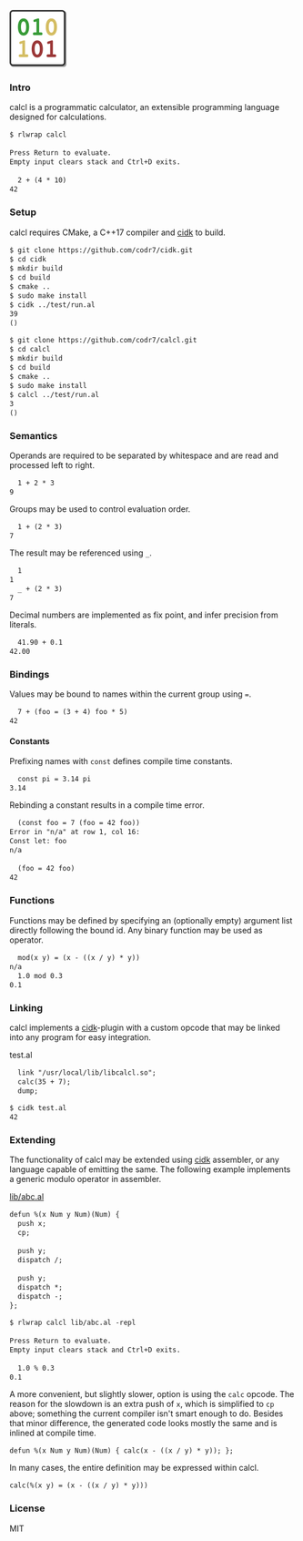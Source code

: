 ![Logo](logo.png)

### Intro
calcl is a programmatic calculator, an extensible programming language designed for calculations.

```
$ rlwrap calcl

Press Return to evaluate.
Empty input clears stack and Ctrl+D exits.

  2 + (4 * 10)
42
```

### Setup
calcl requires CMake, a C++17 compiler and [cidk](https://github.com/codr7/cidk) to build.

```
$ git clone https://github.com/codr7/cidk.git
$ cd cidk
$ mkdir build
$ cd build
$ cmake ..
$ sudo make install
$ cidk ../test/run.al
39
()
```

```
$ git clone https://github.com/codr7/calcl.git
$ cd calcl
$ mkdir build
$ cd build
$ cmake ..
$ sudo make install
$ calcl ../test/run.al
3
()
```

### Semantics
Operands are required to be separated by whitespace and are read and processed left to right.

```
  1 + 2 * 3
9
```

Groups may be used to control evaluation order.

```
  1 + (2 * 3)
7
```

The result may be referenced using `_`.

```
  1
1
  _ + (2 * 3)
7
```

Decimal numbers are implemented as fix point, and infer precision from literals.

```
  41.90 + 0.1
42.00
```


### Bindings
Values may be bound to names within the current group using `=`.

```
  7 + (foo = (3 + 4) foo * 5)
42
```

#### Constants
Prefixing names with `const` defines compile time constants.

```
  const pi = 3.14 pi
3.14
```

Rebinding a constant results in a compile time error.

```
  (const foo = 7 (foo = 42 foo))
Error in "n/a" at row 1, col 16:
Const let: foo
n/a

  (foo = 42 foo)
42
```

### Functions
Functions may be defined by specifying an (optionally empty) argument list directly following the bound id. Any binary function may be used as operator.

```
  mod(x y) = (x - ((x / y) * y))
n/a
  1.0 mod 0.3
0.1
```

### Linking
calcl implements a [cidk](https://github.com/codr7/cidk)-plugin with a custom opcode that may be linked into any program for easy integration. 

test.al
```
  link "/usr/local/lib/libcalcl.so";
  calc(35 + 7);
  dump;
```

```
$ cidk test.al
42
```

### Extending
The functionality of calcl may be extended using [cidk](https://github.com/codr7/cidk) assembler, or any language capable of emitting the same. The following example implements a generic modulo operator in assembler.

[lib/abc.al](lib/abc.al)
```
defun %(x Num y Num)(Num) {
  push x;
  cp;

  push y;
  dispatch /;

  push y;
  dispatch *;
  dispatch -;
};
```

```
$ rlwrap calcl lib/abc.al -repl

Press Return to evaluate.
Empty input clears stack and Ctrl+D exits.

  1.0 % 0.3
0.1
```

A more convenient, but slightly slower, option is using the `calc` opcode. The reason for the slowdown is an extra push of `x`, which is simplified to `cp` above; something the current compiler isn't smart enough to do. Besides that minor difference, the generated code looks mostly the same and is inlined at compile time.

```
defun %(x Num y Num)(Num) { calc(x - ((x / y) * y)); };
```

In many cases, the entire definition may be expressed within calcl.

```
calc(%(x y) = (x - ((x / y) * y)))
```

### License
MIT